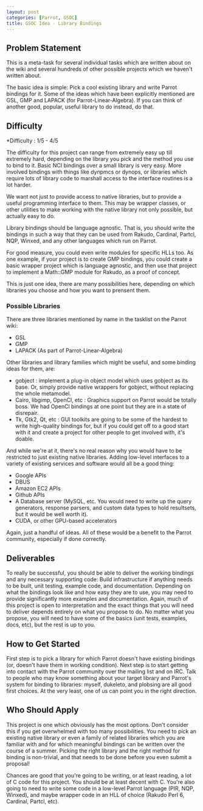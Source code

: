 ```yaml
---
layout: post
categories: [Parrot, GSOC]
title: GSOC Idea - Library Bindings
---
```


## Problem Statement

This is a meta-task for several individual tasks which are written about on
the wiki and several hundreds of other possible projects which we haven't
written about.

The basic idea is simple: Pick a cool existing library and write Parrot
bindings for it. Some of the ideas which have been explicitly mentioned are
GSL, GMP and LAPACK (for Parrot-Linear-Algebra). If you can think of another
good, popular, useful library to do instead, do that.

## Difficulty

*Difficulty : 1/5 - 4/5

The difficulty for this project can range from extremely easy up till
extremely hard, depending on the library you pick and the method you use to
bind to it. Basic NCI bindings over a small library is very easy. More
involved bindings with things like dynpmcs or dynops, or libraries which
require lots of library code to marshall access to the interface routines
is a lot harder.

We want not just to provide access to native libraries, but to provide a
useful programming interface to them. This may be wrapper classes, or other
utilities to make working with the native library not only possible, but
actually easy to do.

Library bindings should be language agnostic. That is, you should write the
bindings in such a way that they can be used from Rakudo, Cardinal, Partcl,
NQP, Winxed, and any other languages which run on Parrot.

For good measure, you could even write modules for specific HLLs too. As one
example, if your project is to create GMP bindings, you could create a basic
wrapper project which is language agnostic, and then use that project to
implement a Math::GMP module for Rakudo, as a proof of concept.

This is just one idea, there are many possibilities here, depending on which
libraries you choose and how you want to prensent them.

### Possible Libraries

There are three libraries mentioned by name in the tasklist on the Parrot
wiki:

* GSL
* GMP
* LAPACK (As part of Parrot-Linear-Algebra)

Other libraries and library families which might be useful, and some binding
ideas for them, are:

* gobject : implement a plug-in object model which uses gobject as its base.
  Or, simply provide native wrappers for gobject, without replacing the whole
  metamodel.
* Cairo, libgimp, OpenCl, etc : Graphics support on Parrot would be totally
  boss. We had OpenCl bindings at one point but they are in a state of
  disrepair.
* Tk, Gtk2, Qt, etc : GUI toolkits are going to be some of the hardest to
  write high-quality bindings for, but if you could get off to a good start
  with it and create a project for other people to get involved with, it's
  doable.

And while we're at it, there's no real reason why you would have to be
restricted to just existing native libraries. Adding low-level interfaces to
a variety of existing services and software would all be a good thing:

* Google APIs
* DBUS
* Amazon EC2 APIs
* Github APIs
* A Database server (MySQL, etc. You would need to write up the query
  generators, response parsers, and custom data types to hold resultsets, but
  it would be well worth it).
* CUDA, or other GPU-based accelerators

Again, just a handful of ideas. All of these would be a benefit to the
Parrot community, especially if done correctly.

## Deliverables

To really be successful, you should be able to deliver the working bindings
and any necessary supporting code: Build infrastructure if anything needs to
be built, unit testing, example code, and documentation. Depending on what
the bindings look like and how easy they are to use, you may need to provide
significantly more examples and documentation. Again, much of this project
is open to interpretation and the exact things that you will need to deliver
depends entirely on what you propose to do. No matter what you propose, you
will need to have some of the basics (unit tests, examples, docs, etc), but
the rest is up to you.

## How to Get Started

First step is to pick a library for which Parrot doesn't have existing
bindings (or, doesn't have them in working condition). Next step is to start
getting into contact with the Parrot community over the mailing list and on
IRC. Talk to people who may know something about your target library and
Parrot's system for binding to libraries: myself, dukeleto, and plobsing are
all good first choices. At the very least, one of us can point you in the
right direction.

## Who Should Apply

This project is one which obviously has the most options. Don't consider this
if you get overwhelmed with too many possibilities. You need to pick an
existing native library or even a family of related libraries which you are
familiar with and for which meaningful bindings can be written over the course
of a summer. Picking the right library and the right method for binding is
non-trivial, and that needs to be done before you even submit a proposal!

Chances are good that you're going to be writing, or at least reading, a lot
of C code for this project. You should be at least decent with C. You're also
going to need to write some code in a low-level Parrot language (PIR, NQP,
Winxed), and maybe wrapper code in an HLL of choice (Rakudo Perl 6, Cardinal,
Partcl, etc).
